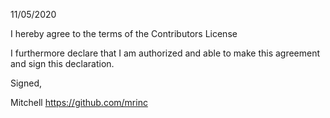 11/05/2020

I hereby agree to the terms of the Contributors License

I furthermore declare that I am authorized and able to make this
agreement and sign this declaration.

Signed,

Mitchell
https://github.com/mrinc
